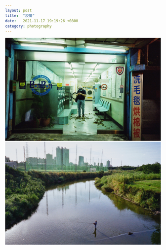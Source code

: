 ```yaml
---
layout: post
title:  "疫情"
date:   2021-11-17 19:19:26 +0800
category: photography
---
```

![](/photography/assets/pandemic/pandemic_1.jpg)
![](/photography/assets/pandemic/pandemic_2.jpg)
